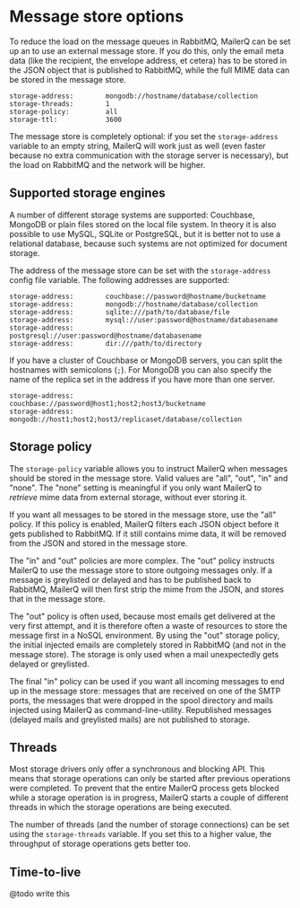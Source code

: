 # Message store options

To reduce the load on the message queues in RabbitMQ, MailerQ can be set 
up an to use an external message store. If you do this, only the email meta
data (like the recipient, the envelope address, et cetera) has to be 
stored in the JSON object that is published to RabbitMQ, while the full 
MIME data can be stored in the message store.

```
storage-address:        mongodb://hostname/database/collection
storage-threads:        1
storage-policy:         all
storage-ttl:            3600
```

The message store is completely optional: if you set the `storage-address`
variable to an empty string, MailerQ will work just as well (even faster 
because no extra communication with the storage server is necessary), but 
the load on RabbitMQ and the network will be higher.


## Supported storage engines

A number of different storage systems are supported: Couchbase, MongoDB 
or plain files stored on the local file system. In theory it is also 
possible to use MySQL, SQLite or PostgreSQL, but it is better 
not to use a relational database, because such systems are not optimized
for document storage.

The address of the message store can be set with the `storage-address`
config file variable. The following addresses are supported:

```
storage-address:        couchbase://password@hostname/bucketname
storage-address:        mongodb://hostname/database/collection
storage-address:        sqlite:///path/to/database/file
storage-address:        mysql://user:password@hostname/databasename
storage-address:        postgresql://user:password@hostname/databasename
storage-address:        dir:///path/to/directory
```

If you have a cluster of Couchbase or MongoDB servers, you can split the 
hostnames with semicolons (`;`). For MongoDB you can also specify 
the name of the replica set in the address if you have more than one server.

```
storage-address:        couchbase://password@host1;host2;host3/bucketname
storage-address:        mongodb://host1;host2;host3/replicaset/database/collection
```

## Storage policy

The `storage-policy` variable allows you to instruct MailerQ when
messages should be stored in the message store. Valid values are "all", 
"out", "in" and "none". The "none" setting is meaningful if you only want
MailerQ to *retrieve* mime data from external storage, without ever 
storing it.

If you want all messages to be stored in the message store, use the "all"
policy. If this policy is enabled, MailerQ filters each JSON object
before it gets published to RabbitMQ. If it still contains mime data,
it will be removed from the JSON and stored in the message store.

The "in" and "out" policies are more complex. The "out" policy instructs 
MailerQ to use the message store to store outgoing messages only. If a 
message is greylisted or delayed and has to be published back to RabbitMQ, 
MailerQ will then first strip the mime from the JSON, and stores that in 
the message store.

The "out" policy is often used, because most emails get delivered at the 
very first attempt, and it is therefore often a waste of resources 
to store the message first in a NoSQL environment. By using the "out" storage 
policy, the initial injected emails are completely stored in RabbitMQ (and
not in the message store). The storage is only used when a mail unexpectedly 
gets delayed or greylisted. 

The final "in" policy can be used if you want all incoming messages to end 
up in the message store: messages that are received on one of the SMTP ports, 
the messages that were dropped in the spool directory and mails injected 
using MailerQ as command-line-utility. Republished messages (delayed mails
and greylisted mails) are not published to storage.


## Threads

Most storage drivers only offer a synchronous and blocking API. This means 
that storage operations can only be started after previous operations were 
completed. To prevent that the entire MailerQ process gets blocked while
a storage operation is in progress, MailerQ starts a couple of different 
threads in which the storage operations are being executed.

The number of threads (and the number of storage connections) can be set
using the `storage-threads` variable. If you set this to a higher value,
the throughput of storage operations gets better too.


## Time-to-live

@todo write this
